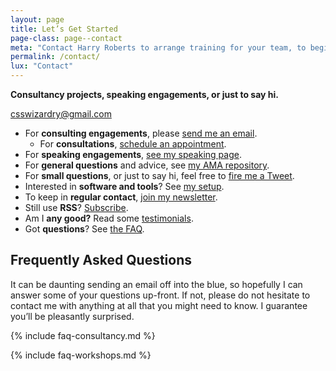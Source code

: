 ```yaml
---
layout: page
title: Let’s Get Started
page-class: page--contact
meta: "Contact Harry Roberts to arrange training for your team, to begin passing Core Web Vitals, or to speak at your event."
permalink: /contact/
lux: "Contact"
---
```


**Consultancy projects, speaking engagements, or just to say hi.**

<a href="mailto:csswizardry@gmail.com" class="btn  btn--full" id="section:details">csswizardry@gmail.com</a>

* For **consulting engagements**, please [send me an
  email](mailto:csswizardry@gmail.com).
  * For **consultations**, [schedule an appointment](/consultancy/#consultations).
* For **speaking engagements**, [see my speaking
  page](/speaking/#section:request).
* For **general questions** and advice, see [my AMA
  repository](https://github.com/csswizardry/ama).
* For **small questions**, or just to say hi, feel free to [fire me
  a Tweet](https://twitter.com/csswizardry).
* Interested in **software and tools**? See [my setup](/uses/).
* To keep in **regular contact**, [join my newsletter](/newsletter/).
* Still use **RSS**? [Subscribe](https://feeds.feedburner.com/csswizardry).
* Am I **any good?** Read some [testimonials](/testimonials/).
* Got **questions**? See [the FAQ](#section:faq).





## Frequently Asked Questions

It can be daunting sending an email off into the blue, so hopefully I can answer
some of your questions up-front. If not, please do not hesitate to contact me
with anything at all that you might need to know. I guarantee you’ll be
pleasantly surprised.

{% include faq-consultancy.md %}

{% include faq-workshops.md %}
